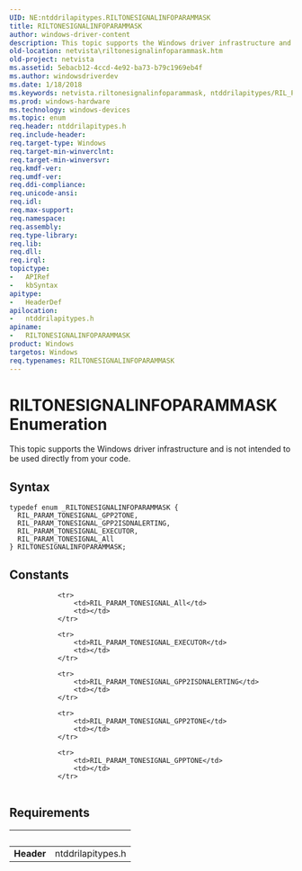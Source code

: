 ```yaml
---
UID: NE:ntddrilapitypes.RILTONESIGNALINFOPARAMMASK
title: RILTONESIGNALINFOPARAMMASK
author: windows-driver-content
description: This topic supports the Windows driver infrastructure and is not intended to be used directly from your code.
old-location: netvista\riltonesignalinfoparammask.htm
old-project: netvista
ms.assetid: 5ebacb12-4ccd-4e92-ba73-b79c1969eb4f
ms.author: windowsdriverdev
ms.date: 1/18/2018
ms.keywords: netvista.riltonesignalinfoparammask, ntddrilapitypes/RIL_PARAM_TONESIGNAL_All, RILTONESIGNALINFOPARAMMASK, RIL_PARAM_TONESIGNAL_All, ntddrilapitypes/RILTONESIGNALINFOPARAMMASK, ntddrilapitypes/RIL_PARAM_TONESIGNAL_GPP2ISDNALERTING, ntddrilapitypes/RIL_PARAM_TONESIGNAL_GPP2TONE, RIL_PARAM_TONESIGNAL_EXECUTOR, ntddrilapitypes/RIL_PARAM_TONESIGNAL_EXECUTOR, RIL_PARAM_TONESIGNAL_GPP2ISDNALERTING, RIL_PARAM_TONESIGNAL_GPP2TONE, RILTONESIGNALINFOPARAMMASK enumeration [Network Drivers Starting with Windows Vista]
ms.prod: windows-hardware
ms.technology: windows-devices
ms.topic: enum
req.header: ntddrilapitypes.h
req.include-header: 
req.target-type: Windows
req.target-min-winverclnt: 
req.target-min-winversvr: 
req.kmdf-ver: 
req.umdf-ver: 
req.ddi-compliance: 
req.unicode-ansi: 
req.idl: 
req.max-support: 
req.namespace: 
req.assembly: 
req.type-library: 
req.lib: 
req.dll: 
req.irql: 
topictype:
-	APIRef
-	kbSyntax
apitype:
-	HeaderDef
apilocation:
-	ntddrilapitypes.h
apiname:
-	RILTONESIGNALINFOPARAMMASK
product: Windows
targetos: Windows
req.typenames: RILTONESIGNALINFOPARAMMASK
---
```


# RILTONESIGNALINFOPARAMMASK Enumeration
This topic supports the Windows driver infrastructure and is not intended to be used directly from your code.

## Syntax
````
typedef enum _RILTONESIGNALINFOPARAMMASK { 
  RIL_PARAM_TONESIGNAL_GPP2TONE,
  RIL_PARAM_TONESIGNAL_GPP2ISDNALERTING,
  RIL_PARAM_TONESIGNAL_EXECUTOR,
  RIL_PARAM_TONESIGNAL_All
} RILTONESIGNALINFOPARAMMASK;
````

## Constants

<table>
            
                <tr>
                    <td>RIL_PARAM_TONESIGNAL_All</td>
                    <td></td>
                </tr>
            
                <tr>
                    <td>RIL_PARAM_TONESIGNAL_EXECUTOR</td>
                    <td></td>
                </tr>
            
                <tr>
                    <td>RIL_PARAM_TONESIGNAL_GPP2ISDNALERTING</td>
                    <td></td>
                </tr>
            
                <tr>
                    <td>RIL_PARAM_TONESIGNAL_GPP2TONE</td>
                    <td></td>
                </tr>
            
                <tr>
                    <td>RIL_PARAM_TONESIGNAL_GPPTONE</td>
                    <td></td>
                </tr>
</table>


## Requirements
| &nbsp; | &nbsp; |
| ---- |:---- |
| **Header** | ntddrilapitypes.h |